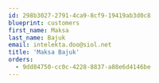 ```yaml
---
id: 298b3027-2791-4ca9-8cf9-19419ab3d0c8
blueprint: customers
first_name: Maksa
last_name: Bajuk
email: intelekta.doo@siol.net
title: 'Maksa Bajuk'
orders:
  - 9dd84750-cc0c-4228-8837-a88e6d4146be
---
```

